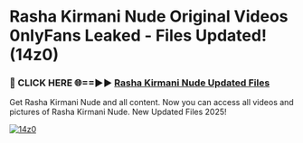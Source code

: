 # Rasha Kirmani Nude Original Videos 0nlyFans Leaked - Files Updated! (14z0)

<h3>🔴 CLICK HERE 🌐==►► <a href="https://tinyurl.com/4mcuefdz" rel="nofollow">Rasha Kirmani Nude Updated Files</a></h3>

Get Rasha Kirmani Nude and all content. Now you can access all videos and pictures of Rasha Kirmani Nude. New Updated Files 2025!

[![14z0](https://i.imgur.com/StAQSOY.gif)](https://tinyurl.com/4mcuefdz)
